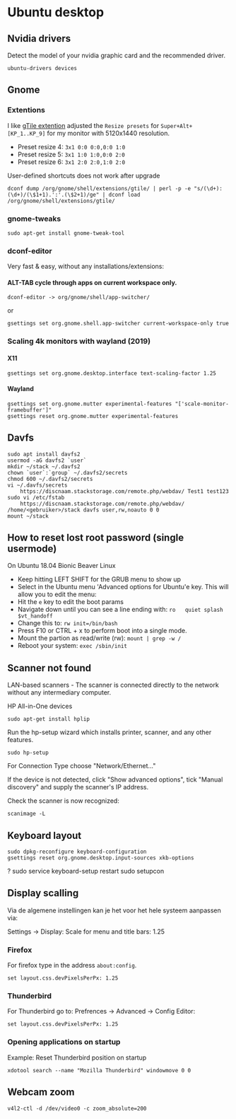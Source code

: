 # Ubuntu desktop

## Nvidia drivers

Detect the model of your nvidia graphic card and the recommended driver.

    ubuntu-drivers devices

## Gnome

### Extentions

I like [gTile extention](https://extensions.gnome.org/extension/28/gtile/) adjusted the  `Resize presets` for `Super+Alt+[KP_1..KP_9]` for my monitor with 5120x1440 resolution.

* Preset resize 4: `3x1 0:0 0:0,0:0 1:0`
* Preset resize 5: `3x1 1:0 1:0,0:0 2:0`
* Preset resize 6: `3x1 2:0 2:0,1:0 2:0`

User-defined shortcuts does not work after upgrade

    dconf dump /org/gnome/shell/extensions/gtile/ | perl -p -e "s/(\d+):(\d+)/(\$1+1).':'.(\$2+1)/ge" | dconf load /org/gnome/shell/extensions/gtile/

### gnome-tweaks

    sudo apt-get install gnome-tweak-tool

### dconf-editor

Very fast & easy, without any installations/extensions:

#### ALT-TAB cycle through apps on current workspace only.

    dconf-editor -> org/gnome/shell/app-switcher/

or

    gsettings set org.gnome.shell.app-switcher current-workspace-only true

### Scaling 4k monitors with wayland (2019)

#### X11

    gsettings set org.gnome.desktop.interface text-scaling-factor 1.25

#### Wayland
    gsettings set org.gnome.mutter experimental-features "['scale-monitor-framebuffer']"
    gsettings reset org.gnome.mutter experimental-features

## Davfs

    sudo apt install davfs2
    usermod -aG davfs2 `user`
    mkdir ~/stack ~/.davfs2
    chown `user`:`group` ~/.davfs2/secrets
    chmod 600 ~/.davfs2/secrets
    vi ~/.davfs/secrets
        https://discnaam.stackstorage.com/remote.php/webdav/ Test1 test123
    sudo vi /etc/fstab
        https://discnaam.stackstorage.com/remote.php/webdav/ /home/<gebruiker>/stack davfs user,rw,noauto 0 0
    mount ~/stack


## How to reset lost root password (single usermode)

On Ubuntu 18.04 Bionic Beaver Linux

* Keep hitting LEFT SHIFT for the GRUB menu to show up
* Select in the Ubuntu menu 'Advanced options for Ubuntu'e key. This will allow you to edit the menu:
* Hit the `e` key to edit the boot params
* Navigate down until you can see a line ending with: `ro   quiet splash $vt_handoff`
* Change this to: `rw init=/bin/bash`
* Press F10 or CTRL + x to perform boot into a single mode.
* Mount the partion as read/write (rw): `mount | grep -w /`
* Reboot your system: `exec /sbin/init`


## Scanner not found

LAN-based scanners - The scanner is connected directly to the network without any intermediary computer.

HP All-in-One devices

    sudo apt-get install hplip

Run the hp-setup wizard which installs printer, scanner, and any other features.

    sudo hp-setup

For Connection Type choose "Network/Ethernet..."

If the device is not detected, click "Show advanced options", tick "Manual discovery" and supply the scanner's IP address.

Check the scanner is now recognized:

    scanimage -L

## Keyboard layout

    sudo dpkg-reconfigure keyboard-configuration
    gsettings reset org.gnome.desktop.input-sources xkb-options
?
    sudo service keyboard-setup restart
    sudo setupcon

## Display scalling
Via de algemene instellingen kan je het voor het hele systeem aanpassen via:

Settings -> Display: Scale for menu and title bars: 1.25

### Firefox

For firefox type in the address `about:config`.

    set layout.css.devPixelsPerPx: 1.25

### Thunderbird

For Thunderbird go to: Prefrences -> Advanced -> Config Editor:

    set layout.css.devPixelsPerPx: 1.25

### Opening applications on startup

Example: Reset Thunderbird position on startup

    xdotool search --name "Mozilla Thunderbird" windowmove 0 0

## Webcam zoom

    v4l2-ctl -d /dev/video0 -c zoom_absolute=200
